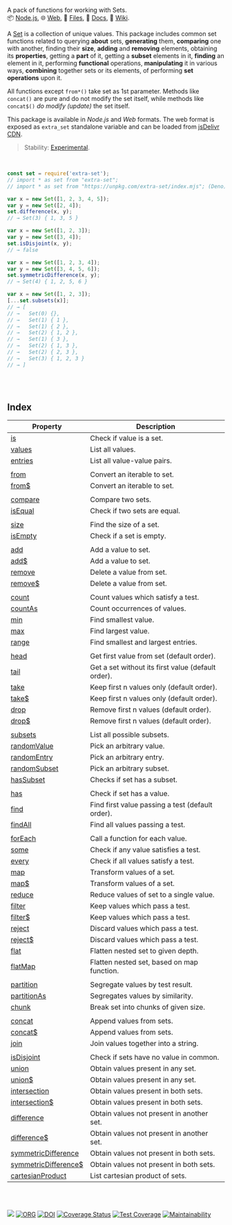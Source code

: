 A pack of functions for working with Sets.<br>
📦 [Node.js](https://www.npmjs.com/package/extra-set),
🌐 [Web](https://www.npmjs.com/package/extra-set.web),
📜 [Files](https://unpkg.com/extra-set/),
📰 [Docs](https://nodef.github.io/extra-set/),
📘 [Wiki](https://github.com/nodef/extra-set/wiki/).

A [Set] is a collection of unique values. This package includes common set
functions related to querying **about** sets, **generating** them, **comparing**
one with another, finding their **size**, **adding** and **removing** elements,
obtaining its **properties**, getting a **part** of it, getting a **subset**
elements in it, **finding** an element in it, performing **functional**
operations, **manipulating** it in various ways, **combining** together sets or
its elements, of performing **set** **operations** upon it.

All functions except `from*()` take set as 1st parameter. Methods like
`concat()` are pure and do not modify the set itself, while methods like
`concat$()` *do modify (update)* the set itself.

This package is available in *Node.js* and *Web* formats. The web format
is exposed as `extra_set` standalone variable and can be loaded from
[jsDelivr CDN].

> Stability: [Experimental](https://www.youtube.com/watch?v=L1j93RnIxEo).

[Set]: https://developer.mozilla.org/en-US/docs/Web/JavaScript/Reference/Global_Objects/Set
[jsDelivr CDN]: https://cdn.jsdelivr.net/npm/extra-set.web/index.js

<br>

```javascript
const set = require('extra-set');
// import * as set from "extra-set";
// import * as set from "https://unpkg.com/extra-set/index.mjs"; (Deno)

var x = new Set([1, 2, 3, 4, 5]);
var y = new Set([2, 4]);
set.difference(x, y);
// → Set(3) { 1, 3, 5 }

var x = new Set([1, 2, 3]);
var y = new Set([3, 4]);
set.isDisjoint(x, y);
// → false

var x = new Set([1, 2, 3, 4]);
var y = new Set([3, 4, 5, 6]);
set.symmetricDifference(x, y);
// → Set(4) { 1, 2, 5, 6 }

var x = new Set([1, 2, 3]);
[...set.subsets(x)];
// → [
// →   Set(0) {},
// →   Set(1) { 1 },
// →   Set(1) { 2 },
// →   Set(2) { 1, 2 },
// →   Set(1) { 3 },
// →   Set(2) { 1, 3 },
// →   Set(2) { 2, 3 },
// →   Set(3) { 1, 2, 3 }
// → ]
```

<br>
<br>


## Index

| Property | Description |
|  ----  |  ----  |
| [is] | Check if value is a set. |
| [values] | List all values. |
| [entries] | List all value-value pairs. |
|  |  |
| [from] | Convert an iterable to set. |
| [from$] | Convert an iterable to set. |
|  |  |
| [compare] | Compare two sets. |
| [isEqual] | Check if two sets are equal. |
|  |  |
| [size] | Find the size of a set. |
| [isEmpty] | Check if a set is empty. |
|  |  |
| [add] | Add a value to set. |
| [add$] | Add a value to set. |
| [remove] | Delete a value from set. |
| [remove$] | Delete a value from set. |
|  |  |
| [count] | Count values which satisfy a test. |
| [countAs] | Count occurrences of values. |
| [min] | Find smallest value. |
| [max] | Find largest value. |
| [range] | Find smallest and largest entries. |
|  |  |
| [head] | Get first value from set (default order). |
| [tail] | Get a set without its first value (default order). |
| [take] | Keep first n values only (default order). |
| [take$] | Keep first n values only (default order). |
| [drop] | Remove first n values (default order). |
| [drop$] | Remove first n values (default order). |
|  |  |
| [subsets] | List all possible subsets. |
| [randomValue] | Pick an arbitrary value. |
| [randomEntry] | Pick an arbitrary entry. |
| [randomSubset] | Pick an arbitrary subset. |
| [hasSubset] | Checks if set has a subset. |
|  |  |
| [has] | Check if set has a value. |
| [find] | Find first value passing a test (default order). |
| [findAll] | Find all values passing a test. |
|  |  |
| [forEach] | Call a function for each value. |
| [some] | Check if any value satisfies a test. |
| [every] | Check if all values satisfy a test. |
| [map] | Transform values of a set. |
| [map$] | Transform values of a set. |
| [reduce] | Reduce values of set to a single value. |
| [filter] | Keep values which pass a test. |
| [filter$] | Keep values which pass a test. |
| [reject] | Discard values which pass a test. |
| [reject$] | Discard values which pass a test. |
| [flat] | Flatten nested set to given depth. |
| [flatMap] | Flatten nested set, based on map function. |
|  |  |
| [partition] | Segregate values by test result. |
| [partitionAs] | Segregates values by similarity. |
| [chunk] | Break set into chunks of given size. |
|  |  |
| [concat] | Append values from sets. |
| [concat$] | Append values from sets. |
| [join] | Join values together into a string. |
|  |  |
| [isDisjoint] | Check if sets have no value in common. |
| [union] | Obtain values present in any set. |
| [union$] | Obtain values present in any set. |
| [intersection] | Obtain values present in both sets. |
| [intersection$] | Obtain values present in both sets. |
| [difference] | Obtain values not present in another set. |
| [difference$] | Obtain values not present in another set. |
| [symmetricDifference] | Obtain values not present in both sets. |
| [symmetricDifference$] | Obtain values not present in both sets. |
| [cartesianProduct] | List cartesian product of sets. |

<br>
<br>


[![](https://img.youtube.com/vi/mvO6zaIUO18/maxresdefault.jpg)](https://www.youtube.com/watch?v=mvO6zaIUO18)
[![ORG](https://img.shields.io/badge/org-nodef-green?logo=Org)](https://nodef.github.io)
[![DOI](https://zenodo.org/badge/133403268.svg)](https://zenodo.org/badge/latestdoi/133403268)
[![Coverage Status](https://coveralls.io/repos/github/nodef/extra-set/badge.svg?branch=master)](https://coveralls.io/github/nodef/extra-set?branch=master)
[![Test Coverage](https://api.codeclimate.com/v1/badges/f0511916d4a805c040f6/test_coverage)](https://codeclimate.com/github/nodef/extra-set/test_coverage)
[![Maintainability](https://api.codeclimate.com/v1/badges/f0511916d4a805c040f6/maintainability)](https://codeclimate.com/github/nodef/extra-set/maintainability)


[is]: https://github.com/nodef/extra-set/wiki/is
[values]: https://github.com/nodef/extra-set/wiki/values
[entries]: https://github.com/nodef/extra-set/wiki/entries
[from]: https://github.com/nodef/extra-set/wiki/from
[from$]: https://github.com/nodef/extra-set/wiki/from$
[compare]: https://github.com/nodef/extra-set/wiki/compare
[isEqual]: https://github.com/nodef/extra-set/wiki/isEqual
[size]: https://github.com/nodef/extra-set/wiki/size
[isEmpty]: https://github.com/nodef/extra-set/wiki/isEmpty
[add]: https://github.com/nodef/extra-set/wiki/add
[add$]: https://github.com/nodef/extra-set/wiki/add$
[remove]: https://github.com/nodef/extra-set/wiki/remove
[remove$]: https://github.com/nodef/extra-set/wiki/remove$
[count]: https://github.com/nodef/extra-set/wiki/count
[countAs]: https://github.com/nodef/extra-set/wiki/countAs
[min]: https://github.com/nodef/extra-set/wiki/min
[max]: https://github.com/nodef/extra-set/wiki/max
[range]: https://github.com/nodef/extra-set/wiki/range
[head]: https://github.com/nodef/extra-set/wiki/head
[tail]: https://github.com/nodef/extra-set/wiki/tail
[take]: https://github.com/nodef/extra-set/wiki/take
[take$]: https://github.com/nodef/extra-set/wiki/take$
[drop]: https://github.com/nodef/extra-set/wiki/drop
[drop$]: https://github.com/nodef/extra-set/wiki/drop$
[subsets]: https://github.com/nodef/extra-set/wiki/subsets
[randomValue]: https://github.com/nodef/extra-set/wiki/randomValue
[randomEntry]: https://github.com/nodef/extra-set/wiki/randomEntry
[randomSubset]: https://github.com/nodef/extra-set/wiki/randomSubset
[hasSubset]: https://github.com/nodef/extra-set/wiki/hasSubset
[has]: https://github.com/nodef/extra-set/wiki/has
[find]: https://github.com/nodef/extra-set/wiki/find
[findAll]: https://github.com/nodef/extra-set/wiki/findAll
[forEach]: https://github.com/nodef/extra-set/wiki/forEach
[some]: https://github.com/nodef/extra-set/wiki/some
[every]: https://github.com/nodef/extra-set/wiki/every
[map]: https://github.com/nodef/extra-set/wiki/map
[map$]: https://github.com/nodef/extra-set/wiki/map$
[reduce]: https://github.com/nodef/extra-set/wiki/reduce
[filter]: https://github.com/nodef/extra-set/wiki/filter
[filter$]: https://github.com/nodef/extra-set/wiki/filter$
[reject]: https://github.com/nodef/extra-set/wiki/reject
[reject$]: https://github.com/nodef/extra-set/wiki/reject$
[flat]: https://github.com/nodef/extra-set/wiki/flat
[flatMap]: https://github.com/nodef/extra-set/wiki/flatMap
[partition]: https://github.com/nodef/extra-set/wiki/partition
[partitionAs]: https://github.com/nodef/extra-set/wiki/partitionAs
[chunk]: https://github.com/nodef/extra-set/wiki/chunk
[concat]: https://github.com/nodef/extra-set/wiki/concat
[concat$]: https://github.com/nodef/extra-set/wiki/concat$
[join]: https://github.com/nodef/extra-set/wiki/join
[isDisjoint]: https://github.com/nodef/extra-set/wiki/isDisjoint
[union]: https://github.com/nodef/extra-set/wiki/union
[union$]: https://github.com/nodef/extra-set/wiki/union$
[intersection]: https://github.com/nodef/extra-set/wiki/intersection
[intersection$]: https://github.com/nodef/extra-set/wiki/intersection$
[difference]: https://github.com/nodef/extra-set/wiki/difference
[difference$]: https://github.com/nodef/extra-set/wiki/difference$
[symmetricDifference]: https://github.com/nodef/extra-set/wiki/symmetricDifference
[symmetricDifference$]: https://github.com/nodef/extra-set/wiki/symmetricDifference$
[cartesianProduct]: https://github.com/nodef/extra-set/wiki/cartesianProduct
